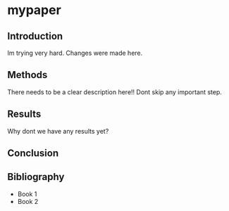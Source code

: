 
# mypaper

## Introduction
Im trying very hard.
Changes were made here.

## Methods
There needs to be a clear description here!! Dont skip any important step.

## Results
Why dont we have any results yet?

## Conclusion

## Bibliography

- Book 1
- Book 2
